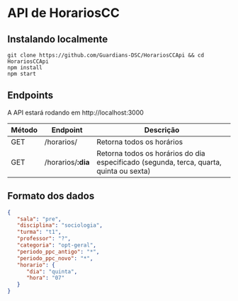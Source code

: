# API de HorariosCC

## Instalando localmente
```
git clone https://github.com/Guardians-DSC/HorariosCCApi && cd HorariosCCApi  
npm install  
npm start
```

## Endpoints
A API estará rodando em http://localhost:3000  


Método | Endpoint           | Descrição
-------|--------------------|-------------
GET    | /horarios/         | Retorna todos os horários
GET    | /horarios/**:dia** | Retorna todos os horários do dia especificado (segunda, terca, quarta, quinta ou sexta)

## Formato dos dados
```json
{
   "sala": "pre",
   "disciplina": "sociologia",
   "turma": "t1",
   "professor": "?",
   "categoria": "opt-geral",
   "periodo_ppc_antigo": "*",
   "periodo_ppc_novo": "*",
   "horario": {
      "dia": "quinta",
      "hora": "07"
   }
}
```
